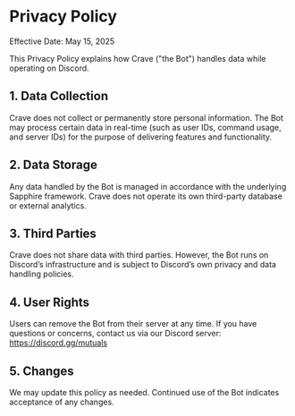 # Privacy Policy

Effective Date: May 15, 2025

This Privacy Policy explains how Crave ("the Bot") handles data while operating on Discord.

## 1. Data Collection
Crave does not collect or permanently store personal information. The Bot may process certain data in real-time (such as user IDs, command usage, and server IDs) for the purpose of delivering features and functionality.

## 2. Data Storage
Any data handled by the Bot is managed in accordance with the underlying Sapphire framework. Crave does not operate its own third-party database or external analytics.

## 3. Third Parties
Crave does not share data with third parties. However, the Bot runs on Discord’s infrastructure and is subject to Discord’s own privacy and data handling policies.

## 4. User Rights
Users can remove the Bot from their server at any time. If you have questions or concerns, contact us via our Discord server: https://discord.gg/mutuals

## 5. Changes
We may update this policy as needed. Continued use of the Bot indicates acceptance of any changes.
